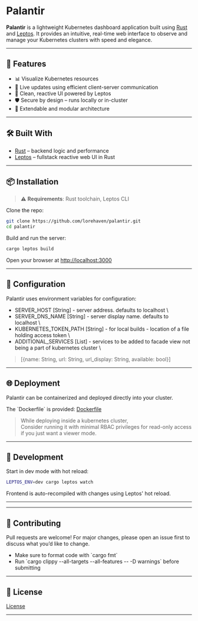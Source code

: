 # Palantir

**Palantir** is a lightweight Kubernetes dashboard application built using [Rust](https://www.rust-lang.org/) and [Leptos](https://leptos.dev/). It provides an intuitive, real-time web interface to observe and manage your Kubernetes clusters with speed and elegance.

---

## 🚀 Features

- 📊 Visualize Kubernetes resources
- 🔄 Live updates using efficient client-server communication
- 🌈 Clean, reactive UI powered by Leptos
- 🛡️ Secure by design – runs locally or in-cluster
- 🔌 Extendable and modular architecture

---

## 🛠️ Built With

- [Rust](https://www.rust-lang.org/) – backend logic and performance
- [Leptos](https://leptos.dev/) – fullstack reactive web UI in Rust

---

## 📦 Installation

> ⚠️ **Requirements**: Rust toolchain, Leptos CLI

Clone the repo:

```bash
git clone https://github.com/lorehaven/palantir.git
cd palantir
``````

Build and run the server:

``````bash
cargo leptos build
``````

Open your browser at [http://localhost:3000](http://localhost:3000)

---

## 🔧 Configuration

Palantir uses environment variables for configuration:

- SERVER_HOST [String] - server address. defaults to localhost \
- SERVER_DNS_NAME [String] - server display name. defaults to localhost \
- KUBERNETES_TOKEN_PATH [String] - for local builds - location of a file holding access token \
- ADDITIONAL_SERVICES [List<Map>] - services to be added to facade view not being a part of kubernetes cluster \
> [{name: String, url: String, url_display: String, available: bool}]
---

## 🌐 Deployment

Palantir can be containerized and deployed directly into your cluster.

The \`Dockerfile\` is provided: [Dockerfile](Dockerfile)

> While deploying inside a kubernetes cluster,\
> Consider running it with minimal RBAC privileges for read-only access if you just want a viewer mode.

---

## 🧪 Development

Start in dev mode with hot reload:

``````bash
LEPTOS_ENV=dev cargo leptos watch
``````

Frontend is auto-recompiled with changes using Leptos' hot reload.

---

---

## 🤝 Contributing

Pull requests are welcome! For major changes, please open an issue first to discuss what you’d like to change.

- Make sure to format code with \`cargo fmt\`
- Run \`cargo clippy --all-targets --all-features -- -D warnings\` before submitting

---

## 📄 License

[License](LICENSE)

---
